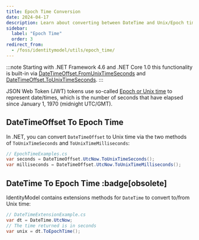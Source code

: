```yaml
---
title: Epoch Time Conversion
date: 2024-04-17
description: Learn about converting between DateTime and Unix/Epoch time formats in IdentityModel for JWT tokens
sidebar:
  label: "Epoch Time"
  order: 3
redirect_from:
  - /foss/identitymodel/utils/epoch_time/
---
```


:::note
Starting with .NET Framework 4.6 and .NET Core 1.0 this functionality is
built-in via
[DateTimeOffset.FromUnixTimeSeconds](https://docs.microsoft.com/en-us/dotnet/api/system.datetimeoffset.fromunixtimeseconds)
and
[DateTimeOffset.ToUnixTimeSeconds](https://docs.microsoft.com/en-us/dotnet/api/system.datetimeoffset.tounixtimeseconds).
:::

JSON Web Token (JWT) tokens use so-called [Epoch or Unix time](https://en.wikipedia.org/wiki/Unix_time) to represent
date/times, which is the number of seconds that have elapsed since January 1, 1970 (midnight UTC/GMT).

## DateTimeOffset To Epoch Time

In .NET, you can convert `DateTimeOffset` to Unix time via the two methods of `ToUnixTimeSeconds` and
`ToUnixTimeMilliseconds`:

```csharp
// EpochTimeExamples.cs
var seconds = DateTimeOffset.UtcNow.ToUnixTimeSeconds();
var milliseconds = DateTimeOffset.UtcNow.ToUnixTimeMilliseconds();
```

## DateTime To Epoch Time :badge[obsolete]

IdentityModel contains extensions methods for `DateTime` to convert
to/from Unix time:

```csharp
// DateTimeExtensionExample.cs
var dt = DateTime.UtcNow;
// The time returned is in seconds
var unix = dt.ToEpochTime();
```



